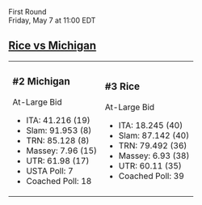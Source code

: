 First Round  
Friday, May 7 at 11:00 EDT
## [Rice vs Michigan](https://www.ncaa.com/game/5833657) 

<table><tr><td>  

### #2 Michigan  

At-Large Bid  
- ITA: 41.216 (19)  
- Slam: 91.953 (8)  
- TRN: 85.128 (8)  
- Massey: 7.96 (15)  
- UTR: 61.98 (17)  
- USTA Poll: 7  
- Coached Poll: 18  

</td><td>  

### #3 Rice  

At-Large Bid  
- ITA: 18.245 (40)  
- Slam: 87.142 (40)  
- TRN: 79.492 (36)  
- Massey: 6.93 (38)  
- UTR: 60.11 (35)  
- Coached Poll: 39  

</td></tr></table>  